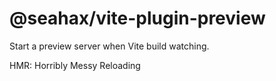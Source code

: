# @seahax/vite-plugin-preview

Start a preview server when Vite build watching.

HMR: Horribly Messy Reloading
